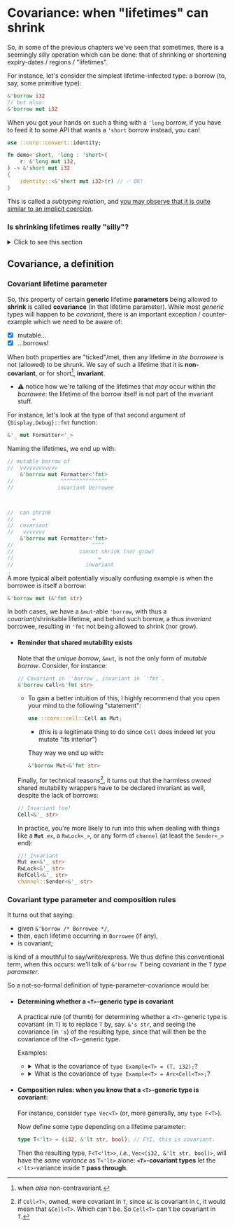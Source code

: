 # Covariance: when "lifetimes" can shrink

So, in some of the previous chapters we've seen that sometimes, there is a seemingly silly operation which can be done: that of shrinking or shortening expiry-dates / regions / "lifetimes".

For instance, let's consider the simplest lifetime-infected type: a borrow (to, say, some primitive type):

```rs
&'borrow i32
// but also:
&'borrow mut i32
```

When you got your hands on such a thing with a `'long` borrow, if you have to feed it to some API that wants a `'short` borrow instead, you can!

```rs
use ::core::convert::identity;

fn demo<'short, 'long : 'short>(
    r: &'long mut i32,
) -> &'short mut i32
{
    identity::<&'short mut i32>(r) // ✅ OK!
}
```

This is called a _subtyping relation_, and [you may observe that it is quite similar to an implicit coercion](./subtyping-vs-coercions.md).

### Is shrinking lifetimes really "silly"?

<details><summary>Click to see this section</summary>

I guess the main example would be when trying to put together references with distinct lifetimes into a single collection such as a `Vec`:

```rs
let local = String::from("…");
let names: Vec<&str> = vec![local.as_str(), "static str"];
```

Or, similarly, when type-unifying the output of two branches:

```rs
let storage: PathBuf;
let file_to_read: &Path =
    match ::std::env::args_os().nth(1) {
        | Some(s) => {
            storage = s.into();
            &storage
        },
        // no `.to_owned()` whatsoever needed in this branch 💪
        | None => "default-file.toml".as_ref(),
    }
;
```

Finally, remember the [`pick()` function section](pick-function.md):

```rs
fn pick<'ret>(
    left: &'ret str,
    right: &'ret str,
) -> &'ret str
{
    if … { left } else { right }
}
```

Imagine trying to call `pick()` on a `&String::from("…")` and a `"static str"`: with this signature, the borrows are constrained to have equal lifetimes! Lifetime shrinkage to the rescue 🙂

Even in the more pedantic case of doing:

```rs
fn pick<'ret, 'left, 'right>(
    left: &'left str,
    right: &'right str,
) -> &'ret str
where
    'left : 'ret,
    'right : 'ret,
{
    // Here, we have `'left` and `'right` lifetimes in  branch;
    // by covariance they get to shrink-unify down to some `'ret` intersection.
    if … { left } else { right }
}
```

notice how the `left` and `right` expressions in each branch of the `if`, respectively, _by allowing the lifetime within each to shrink_, managed to unify under a single shrunk lifetime, `'ret` (cough [intersection](./intersection-lifetime.md) cough).

</details>

## Covariance, a definition

### Covariant lifetime parameter

So, this property of certain **generic** lifetime **parameters** being allowed to **shrink** is called **covariance** (in that lifetime parameter). While most _generic_ types will happen to be _covariant_, there is an important exception / counter-example which we need to be aware of:

  - [x] mutable…
  - [x] …borrows!

When both properties are "ticked"/met, then any lifetime _in the borrowee_ is not (allowed) to be shrunk. We say of such a lifetime that it is **non-covariant**, or for short[^contra], **invariant**.

  - ⚠️ notice how we're talking of the lifetimes that _may_ occur within _the borrowee_: the lifetime of the borrow itself is not part of the invariant stuff.

For instance, let's look at the type of that second argument of `{Display,Debug}::fmt` function:

```rs
&'_ mut Formatter<'_>
```

Naming the lifetimes, we end up with:

```rs
// mutable borrow of
//  vvvvvvvvvvvv
    &'borrow mut Formatter<'fmt>
//               ^^^^^^^^^^^^^^^
//              invariant borrowee



//  can shrink
//      =
//  covariant
//   vvvvvvv
    &'borrow mut Formatter<'fmt>
//                         ^^^^
//                     cannot shrink (nor grow)
//                           =
//                       invariant
```

A more typical albeit potentially visually confusing example is when the borrowee is itself a borrow:

```rs
&'borrow mut (&'fmt str)
```

In both cases, we have a `&mut`-able `'borrow`, with thus a _covariant_/shrinkable lifetime, and behind such borrow, a thus _invariant_ borrowee, resulting in `'fmt` not being allowed to shrink (nor grow).

  - #### Reminder that shared mutability exists

    Note that the _unique borrow_, `&mut`, is not the only form of _mutable borrow_. Consider, for instance:

    ```rs
    // Covariant in `'borrow`, invariant in `'fmt`.
    &'borrow Cell<&'fmt str>
    ```

      - To gain a better intuition of this, I highly recommend that you open your mind to the following "statement":

        ```rs
        use ::core::cell::Cell as Mut;
        ```

          - (this is a legitimate thing to do since `Cell` does indeed let you mutate "its interior")

        Thay way we end up with:

        ```rs
        &'borrow Mut<&'fmt str>
        ```

    Finally, for technical reasons[^composition], it turns out that the harmless _owned_ shared mutability wrappers have to be declared invariant as well, despite the lack of borrows:

    ```rs
    // Invariant too!
    Cell<&'_ str>
    ```

    In practice, you're more likely to run into this when dealing with things like a <code>**Mut** ex</code>, a `RwLock<_>`, or any form of `channel` (at least the `Sender<_>` end):

    ```rs
    //! Invariant
    Mut ex<&'_ str>
    RwLock<&'_ str>
    RefCell<&'_ str>
    channel::Sender<&'_ str>
    ```

### Covariant type parameter and composition rules

It turns out that saying:

  - given `&'borrow /* Borrowee */`,
  - then, each lifetime occurring in `Borrowee` (if any),
  - is covariant;

is kind of a mouthful to say/write/express. We thus define this conventional term, when this occurs: we'll talk of `&'borrow T` being covariant in the `T` _type parameter_.

So a not-so-formal definition of type-parameter-covariance would be:

  - #### Determining whether a `<T>`-generic type is covariant

    A practical rule (of thumb) for determining whether a `<T>`-generic type is covariant (in `T`) is to replace `T` by, say. `&'s str`, and seeing the covariance (in `'s`) of the resulting type, since that will then be the covariance of the `<T>`-generic type.

    Examples:

      - <details><summary>What is the covariance of <code>type Example&lt;T&gt; = (T, i32);</code>?</summary>

         1. We replace `T` with `&'s str`: what is the covariance of `(&'s str, i32)`?

         1. We somehow know that `type ExampleT<'s> = (&'s str, i32)` is covariant (in `'s`).

         1. "Thus", `Example<T>` is covariant (in `T`).

        </details>

      - <details><summary>What is the covariance of <code>type Example&lt;T&gt; = Arc&lt;Cell&lt;T&gt;&gt;;</code>?</summary>

         1. We replace `T` with `&'s str`: what is the covariance of `Arc<Cell<&'s str>>`?

         1. We know that "lifetimes behind a `Cell` are invariant", so we know that:

            `type ExampleT<'s> = Arc<Cell<&'s str>>` is invariant (in `'s`).

         1. "Thus", `Example<T>` is invariant (in `T`).

        </details>
  - #### Composition rules: when you know that a `<T>`-generic type is covariant:

    For instance, consider `type Vec<T>` (or, more generally, any `type F<T>`).

    Now define some type depending on a lifetime parameter:

    ```rs
    type T<'lt> = (i32, &'lt str, bool); // FYI, this is covariant.
    ```

    Then the resulting type, `F<T<'lt>>`, _i.e._, `Vec<(i32, &'lt str, bool)>`, will have the _same variance_ as `T<'lt>` alone: **`<T>`-covariant types** let the `<'lt>`-variance inside `T` **pass through**.

[^contra]: when _also_ non-contravariant.

[^composition]: if `Cell<T>`, owned, were covariant in `T`, since `&C` is covariant in `C`, it would mean that `&Cell<T>`. Which can't be. So `Cell<T>` can't be covariant in `T`.
